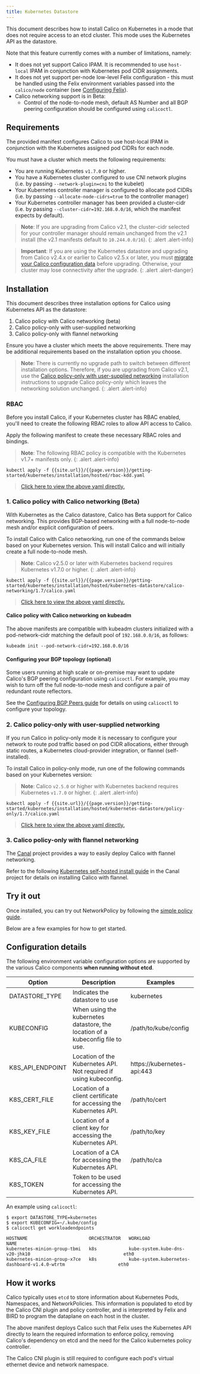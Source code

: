```yaml
---
title: Kubernetes Datastore
---
```


This document describes how to install Calico on Kubernetes in a mode that does not require access to an etcd cluster.
This mode uses the Kubernetes API as the datastore.

Note that this feature currently comes with a number of limitations, namely:

- It does not yet support Calico IPAM.  It is recommended to use `host-local` IPAM in conjunction with Kubernetes pod CIDR assignments.
- It does not yet support per-node low-level Felix configuration - this must be handled using the Felix environment variables
  passed into the `calico/node` container (see [Configuring Felix]({{site.baseurl}}/{{page.version}}/reference/felix/configuration)).
- Calico networking support is in Beta:
  -  Control of the node-to-node mesh, default AS Number and all BGP peering configuration should
     be configured using `calicoctl`.

## Requirements

The provided manifest configures Calico to use host-local IPAM in conjunction with the Kubernetes assigned
pod CIDRs for each node.

You must have a cluster which meets the following requirements:

- You are running Kubernetes `v1.7.0` or higher.
- You have a Kubernetes cluster configured to use CNI network plugins (i.e. by passing `--network-plugin=cni` to the kubelet)
- Your Kubernetes controller manager is configured to allocate pod CIDRs (i.e. by passing `--allocate-node-cidrs=true` to the controller manager)
- Your Kubernetes controller manager has been provided a cluster-cidr (i.e. by passing `--cluster-cidr=192.168.0.0/16`, which the manifest expects by default).


> **Note**: If you are upgrading from Calico v2.1, the cluster-cidr 
> selected for your controller manager should remain
> unchanged from the v2.1 install (the v2.1 manifests default to 
> `10.244.0.0/16`).
{: .alert .alert-info}

> **Important**: If you are using the Kubernetes datastore and upgrading 
> from Calico v2.4.x or earlier to Calico v2.5.x or later, you must 
> [migrate your Calico configuration data](https://github.com/projectcalico/calico/blob/master/upgrade/v2.5/README.md) 
> before upgrading. Otherwise, your cluster may lose connectivity after the upgrade.
{: .alert .alert-danger}


## Installation

This document describes three installation options for Calico using Kubernetes API as the datastore:

1. Calico policy with Calico networking (beta)
2. Calico policy-only with user-supplied networking
3. Calico policy-only with flannel networking

Ensure you have a cluster which meets the above requirements.  There may be additional requirements based on the installation option you choose.

> **Note**: There is currently no upgrade path to switch between 
> different installation options. Therefore, if you are upgrading 
> from Calico v2.1, use the 
> [Calico policy-only with user-supplied networking](#2-calico-policy-only-with-user-supplied-networking)
> installation instructions to upgrade Calico policy-only which 
> leaves the networking solution unchanged.
{: .alert .alert-info}


### RBAC

Before you install Calico, if your Kubernetes cluster has RBAC enabled, you'll need to create the following
RBAC roles to allow API access to Calico.

Apply the following manifest to create these necessary RBAC roles and bindings.

> **Note**: The following RBAC policy is compatible with the Kubernetes v1.7+ 
> manifests only.
{: .alert .alert-info}

```
kubectl apply -f {{site.url}}/{{page.version}}/getting-started/kubernetes/installation/hosted/rbac-kdd.yaml
```

>[Click here to view the above yaml directly.](../rbac-kdd.yaml)

### 1. Calico policy with Calico networking (Beta)

With Kubernetes as the Calico datastore, Calico has Beta support for Calico networking.  This provides BGP-based
networking with a full node-to-node mesh and/or explicit configuration of peers.

To install Calico with Calico networking, run one of the commands below based on your Kubernetes version.
This will install Calico and will initially create a full node-to-node mesh.

> **Note**: Calico v2.5.0 or later with Kubernetes backend requires Kubernetes 
> v1.7.0 or higher.
{: .alert .alert-info}

```
kubectl apply -f {{site.url}}/{{page.version}}/getting-started/kubernetes/installation/hosted/kubernetes-datastore/calico-networking/1.7/calico.yaml
```

>[Click here to view the above yaml directly.](calico-networking/1.7/calico.yaml)


#### Calico policy with Calico networking on kubeadm

The above manifests are compatible with kubeadm clusters initialized with a
pod-network-cidr matching the default pool of `192.168.0.0/16`, as follows:

```
kubeadm init --pod-network-cidr=192.168.0.0/16
```

#### Configuring your BGP topology (optional)

Some users running at high scale or on-premise may want to update Calico's BGP peering configuration using `calicoctl`.  For example,
you may wish to turn off the full node-to-node mesh and configure a pair of redundant route reflectors.

See the [Configuring BGP Peers guide]({{site.baseurl}}/{{page.version}}/usage/configuration/bgp) for details on using `calicoctl`
to configure your topology.

### 2. Calico policy-only with user-supplied networking

If you run Calico in policy-only mode it is necessary to configure your network to route pod traffic based on pod
CIDR allocations, either through static routes, a Kubernetes cloud-provider integration, or flannel (self-installed).

To install Calico in policy-only mode, run one of the following commands based on your Kubernetes version:

> **Note**: Calico `v2.5.0` or higher with Kubernetes backend requires 
> Kubernetes `v1.7.0` or higher.
{: .alert .alert-info}

```
kubectl apply -f {{site.url}}/{{page.version}}/getting-started/kubernetes/installation/hosted/kubernetes-datastore/policy-only/1.7/calico.yaml
```

>[Click here to view the above yaml directly.](policy-only/1.7/calico.yaml)


### 3. Calico policy-only with flannel networking

The [Canal](https://github.com/projectcalico/canal) project provides a way to easily deploy
Calico with flannel networking.

Refer to the following [Kubernetes self-hosted install guide](https://github.com/projectcalico/canal/blob/master/k8s-install/README.md)
in the Canal project for details on installing Calico with flannel.

## Try it out

Once installed, you can try out NetworkPolicy by following the [simple policy guide](../../../tutorials/simple-policy).

Below are a few examples for how to get started.

## Configuration details

The following environment variable configuration options are supported by the various Calico components **when running without etcd**.

| Option                 | Description    | Examples
|------------------------|----------------|----------
| DATASTORE_TYPE         | Indicates the datastore to use | kubernetes
| KUBECONFIG             | When using the kubernetes datastore, the location of a kubeconfig file to use. | /path/to/kube/config
| K8S_API_ENDPOINT       | Location of the Kubernetes API.  Not required if using kubeconfig. | https://kubernetes-api:443
| K8S_CERT_FILE          | Location of a client certificate for accessing the Kubernetes API. | /path/to/cert
| K8S_KEY_FILE           | Location of a client key for accessing the Kubernetes API. | /path/to/key
| K8S_CA_FILE            | Location of a CA for accessing the Kubernetes API. | /path/to/ca
| K8S_TOKEN              | Token to be used for accessing the Kubernetes API. |

An example using `calicoctl`:

```shell
$ export DATASTORE_TYPE=kubernetes
$ export KUBECONFIG=~/.kube/config
$ calicoctl get workloadendpoints

HOSTNAME                       ORCHESTRATOR   WORKLOAD                                                         NAME
kubernetes-minion-group-tbmi   k8s            kube-system.kube-dns-v20-jhk10                                   eth0
kubernetes-minion-group-x7ce   k8s            kube-system.kubernetes-dashboard-v1.4.0-wtrtm                    eth0
```

## How it works

Calico typically uses `etcd` to store information about Kubernetes Pods, Namespaces, and NetworkPolicies.  This information
is populated to etcd by the Calico CNI plugin and policy controller, and is interpreted by Felix and BIRD to program the dataplane on
each host in the cluster.

The above manifest deploys Calico such that Felix uses the Kubernetes API directly to learn the required information to enforce policy,
removing Calico's dependency on etcd and the need for the Calico kubernetes policy controller.

The Calico CNI plugin is still required to configure each pod's virtual ethernet device and network namespace.
